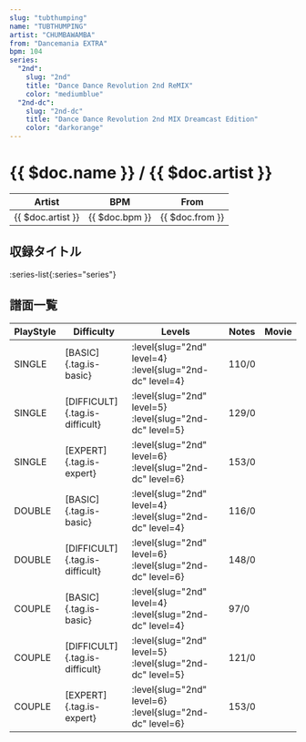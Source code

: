 ```yaml
---
slug: "tubthumping"
name: "TUBTHUMPING"
artist: "CHUMBAWAMBA"
from: "Dancemania EXTRA"
bpm: 104
series:
  "2nd":
    slug: "2nd"
    title: "Dance Dance Revolution 2nd ReMIX"
    color: "mediumblue"
  "2nd-dc":
    slug: "2nd-dc"
    title: "Dance Dance Revolution 2nd MIX Dreamcast Edition"
    color: "darkorange"
---
```


# {{ $doc.name }} / {{ $doc.artist }}

|Artist|BPM|From|
|------|---|----|
|{{ $doc.artist }}|{{ $doc.bpm }}|{{ $doc.from }}|

## 収録タイトル

:series-list{:series="series"}

## 譜面一覧

|PlayStyle|Difficulty|Levels|Notes|Movie|
|---------|----------|------|-----|-----|
|SINGLE|[BASIC]{.tag.is-basic}|:level{slug="2nd" level=4} :level{slug="2nd-dc" level=4}|110/0||
|SINGLE|[DIFFICULT]{.tag.is-difficult}|:level{slug="2nd" level=5} :level{slug="2nd-dc" level=5}|129/0||
|SINGLE|[EXPERT]{.tag.is-expert}|:level{slug="2nd" level=6} :level{slug="2nd-dc" level=6}|153/0||
|DOUBLE|[BASIC]{.tag.is-basic}|:level{slug="2nd" level=4} :level{slug="2nd-dc" level=4}|116/0||
|DOUBLE|[DIFFICULT]{.tag.is-difficult}|:level{slug="2nd" level=6} :level{slug="2nd-dc" level=6}|148/0||
|COUPLE|[BASIC]{.tag.is-basic}|:level{slug="2nd" level=4} :level{slug="2nd-dc" level=4}|97/0||
|COUPLE|[DIFFICULT]{.tag.is-difficult}|:level{slug="2nd" level=5} :level{slug="2nd-dc" level=5}|121/0||
|COUPLE|[EXPERT]{.tag.is-expert}|:level{slug="2nd" level=6} :level{slug="2nd-dc" level=6}|153/0||
